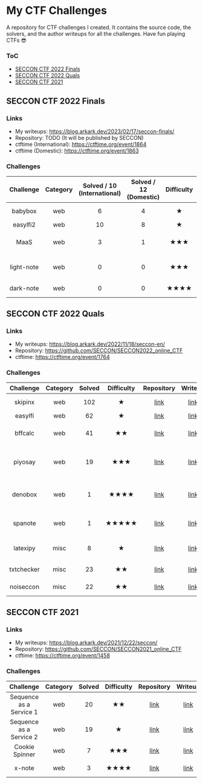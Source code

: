 # My CTF Challenges

A repository for CTF challenges I created. It contains the source code, the solvers, and the author writeups for all the challenges. Have fun playing CTFs :sunglasses:

### ToC

- [SECCON CTF 2022 Finals](#seccon-ctf-2022-finals)
- [SECCON CTF 2022 Quals](#seccon-ctf-2022-quals)
- [SECCON CTF 2021](#seccon-ctf-2021)

## SECCON CTF 2022 Finals

### Links

- My writeups: https://blog.arkark.dev/2023/02/17/seccon-finals/
- Repository: TODO (It will be published by SECCON)
- ctftime (International): https://ctftime.org/event/1864
- ctftime (Domestic): https://ctftime.org/event/1863

### Challenges

|Challenge|Category|Solved / 10<br>(International)|Solved / 12<br>(Domestic)|Difficulty|Repository|Writeup|Keywords|
|:-:|:-:|:-:|:-:|:-:|:-:|:-:|:-:|
|babybox|web|6|4|★|[link](https://github.com/arkark/seccon-ctf-2022-finals-web/tree/main/web/babybox)|[link](https://blog.arkark.dev/2023/02/17/seccon-finals/#web-100-babybox)|prototype pollution|
|easylfi2|web|10|8|★|[link](https://github.com/arkark/seccon-ctf-2022-finals-web/tree/main/web/easylfi2)|[link](https://blog.arkark.dev/2023/02/17/seccon-finals/#web-200-easylfi2)|LFI, curl|
|MaaS|web|3|1|★★★|[link](https://github.com/arkark/seccon-ctf-2022-finals-web/tree/main/web/maas)|[link](https://blog.arkark.dev/2023/02/17/seccon-finals/#web-300-MaaS)|newline normalization, CSP bypass|
|light-note|web|0|0|★★★|[link](https://github.com/arkark/seccon-ctf-2022-finals-web/tree/main/web/light-note)|[link](https://blog.arkark.dev/2023/02/17/seccon-finals/#web-300-light-note)|DOM clobbering, Sanitizer API|
|dark-note|web|0|0|★★★★|[link](https://github.com/arkark/seccon-ctf-2022-finals-web/tree/main/web/dark-note)|[link](https://blog.arkark.dev/2023/02/17/seccon-finals/#web-500-dark-note)|time-based oracle|

## SECCON CTF 2022 Quals

### Links

- My writeups: https://blog.arkark.dev/2022/11/18/seccon-en/
- Repository: https://github.com/SECCON/SECCON2022_online_CTF
- ctftime: https://ctftime.org/event/1764

### Challenges

|Challenge|Category|Solved|Difficulty|Repository|Writeup|Keywords|
|:-:|:-:|:-:|:-:|:-:|:-:|:-:|
|skipinx|web|102|★|[link](https://github.com/SECCON/SECCON2022_online_CTF/tree/main/web/skipinx)|[link](https://blog.arkark.dev/2022/11/18/seccon-ja/#web-skipinx)|query parser|
|easylfi|web|62|★|[link](https://github.com/SECCON/SECCON2022_online_CTF/tree/main/web/easylfi)|[link](https://blog.arkark.dev/2022/11/18/seccon-ja/#web-easylfi)|LFI, curl|
|bffcalc|web|41|★★|[link](https://github.com/SECCON/SECCON2022_online_CTF/tree/main/web/bffcalc)|[link](https://blog.arkark.dev/2022/11/18/seccon-ja/#web-bffcalc)|HTTP request splitting|
|piyosay|web|19|★★★|[link](https://github.com/SECCON/SECCON2022_online_CTF/tree/main/web/piyosay)|[link](https://blog.arkark.dev/2022/11/18/seccon-ja/#web-piyosay)|Trusted Types, DOMPurify, RegExp|
|denobox|web|1|★★★★|[link](https://github.com/SECCON/SECCON2022_online_CTF/tree/main/web/denobox)|[link](https://blog.arkark.dev/2022/11/18/seccon-ja/#web-denobox)|prototype pollution, import maps	|
|spanote|web|1|★★★★★|[link](https://github.com/SECCON/SECCON2022_online_CTF/tree/main/web/spanote)|[link](https://blog.arkark.dev/2022/11/18/seccon-ja/#web-spanote)|Chrome, disk cache, bfcache|
|latexipy|misc|8|★|[link](https://github.com/SECCON/SECCON2022_online_CTF/tree/main/misc/latexipy)|[link](https://blog.arkark.dev/2022/11/18/seccon-ja/#misc-latexipy)|pyjail, magic comment|
|txtchecker|misc|23|★★|[link](https://github.com/SECCON/SECCON2022_online_CTF/tree/main/misc/txtchecker)|[link](https://blog.arkark.dev/2022/11/18/seccon-ja/#misc-txtchecker)|magic file, ReDoS|
|noiseccon|misc|22|★★|[link](https://github.com/SECCON/SECCON2022_online_CTF/tree/main/misc/noiseccon)|[link](https://blog.arkark.dev/2022/11/18/seccon-ja/#misc-noiseccon)|Perlin noise|

## SECCON CTF 2021

### Links

- My writeups: https://blog.arkark.dev/2021/12/22/seccon/
- Repository: https://github.com/SECCON/SECCON2021_online_CTF
- ctftime: https://ctftime.org/event/1458

### Challenges

|Challenge|Category|Solved|Difficulty|Repository|Writeup|Keywords|
|:-:|:-:|:-:|:-:|:-:|:-:|:-:|
|Sequence as a Service 1|web|20|★★|[link](https://github.com/SECCON/SECCON2021_online_CTF/tree/main/web/sequence-as-a-service-1)|[link](https://blog.arkark.dev/2021/12/22/seccon/#Sequence-as-a-Service-1)|JavaScript sandbox|
|Sequence as a Service 2|web|19|★|[link](https://github.com/SECCON/SECCON2021_online_CTF/tree/main/web/sequence-as-a-service-2)|[link](https://blog.arkark.dev/2021/12/22/seccon/#Sequence-as-a-Service-2)|JavaScript sandbox|
|Cookie Spinner|web|7|★★★|[link](https://github.com/SECCON/SECCON2021_online_CTF/tree/main/web/cookie-spinner)|[link](https://blog.arkark.dev/2021/12/22/seccon/#Cookie-Spinner)|DOM clobbering|
|x-note|web|3|★★★★|[link](https://github.com/SECCON/SECCON2021_online_CTF/tree/main/web/x-note)|[link](https://blog.arkark.dev/2021/12/22/seccon/#x-note)|XS-Search|

